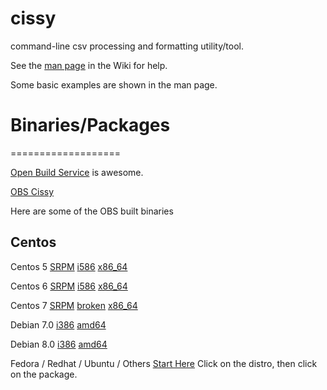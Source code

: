 # cissy
command-line csv processing and formatting utility/tool.

See the [man page](https://github.com/slass100/cissy/wiki/man-page) in the 
Wiki for help.


Some basic examples are shown in the man page.



# Binaries/Packages
===================

[Open Build Service](https://build.opensuse.org/) is awesome.

[OBS Cissy](https://build.opensuse.org/package/show/home:slass100/cissy)

Here are some of the OBS built binaries

Centos
------

Centos 5
[SRPM](http://download.opensuse.org/repositories/home:/slass100/CentOS_5/src/cissy-0.4-16.1.src.rpm)
[i586](http://download.opensuse.org/repositories/home:/slass100/CentOS_5/i386/cissy-0.4-16.1.i386.rpm)
[x86_64](http://download.opensuse.org/repositories/home:/slass100/CentOS_5/x86_64/cissy-0.4-16.1.x86_64.rpm)


Centos 6
[SRPM](http://download.opensuse.org/repositories/home:/slass100/CentOS_6/src/cissy-0.4-16.1.src.rpm)
[i586](http://download.opensuse.org/repositories/home:/slass100/CentOS_6/i686/cissy-0.4-16.1.i686.rpm)
[x86_64](http://download.opensuse.org/repositories/home:/slass100/CentOS_6/x86_64/cissy-0.4-16.1.x86_64.rpm)


Centos 7
[SRPM](http://download.opensuse.org/repositories/home:/slass100/CentOS_7/src/cissy-0.4-16.1.src.rpm)
[broken](http://download.opensuse.org/repositories/home:/slass100/CentOS_7/i686/cissy-0.4-16.1.i686.rpm)
[x86_64](http://download.opensuse.org/repositories/home:/slass100/CentOS_7/x86_64/cissy-0.4-16.1.x86_64.rpm)


Debian 7.0 
[i386](http://download.opensuse.org/repositories/home:/slass100/Debian_7.0/i386/cissy_0.4_i386.deb)
[amd64](http://download.opensuse.org/repositories/home:/slass100/Debian_7.0/amd64/cissy_0.4_amd64.deb)


Debian 8.0 
[i386](http://download.opensuse.org/repositories/home:/slass100/Debian_8.0/i386/cissy_0.4_i386.deb)
[amd64](http://download.opensuse.org/repositories/home:/slass100/Debian_8.0/amd64/cissy_0.4_amd64.deb)

Fedora / Redhat / Ubuntu / Others
[Start Here](https://build.opensuse.org/package/show/home:slass100/cissy)
Click on the distro, then click on the package.

